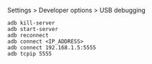 Settings > Developer options > USB debugging

```
adb kill-server
adb start-server
adb reconnect
adb connect <IP_ADDRESS>
adb connect 192.168.1.5:5555
adb tcpip 5555
```
